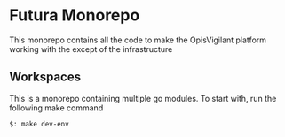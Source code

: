 # Futura Monorepo

This monorepo contains all the code to make the OpisVigilant platform working with the except of the infrastructure

## Workspaces

This is a monorepo containing multiple go modules. To start with, run the following make command

```make
$: make dev-env
```
